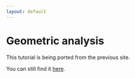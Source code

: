 ```yaml
---
layout: default
---
```


Geometric analysis
==================

This tutorial is being ported from the previous site. 

You can still find it [here](http://oldsite.vmtk.org/Tutorials/GeometricAnalysis/).

